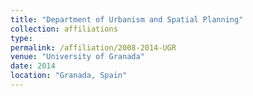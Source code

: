 ```yaml
---
title: "Department of Urbanism and Spatial Planning"
collection: affiliations
type:
permalink: /affiliation/2008-2014-UGR
venue: "University of Granada"
date: 2014
location: "Granada, Spain"
---
```

